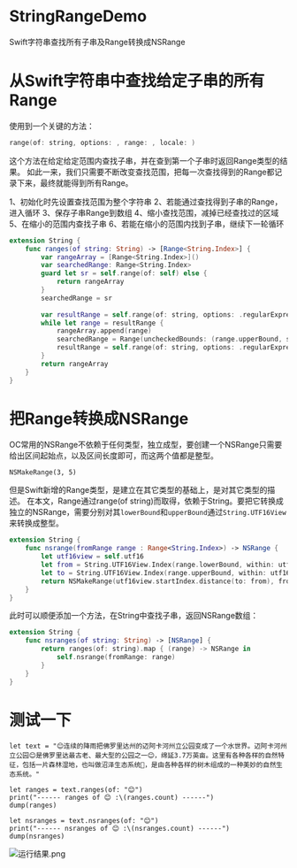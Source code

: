 # StringRangeDemo
Swift字符串查找所有子串及Range转换成NSRange

# 从Swift字符串中查找给定子串的所有Range

使用到一个关键的方法：

```swift
range(of: string, options: , range: , locale: )
```

这个方法在给定给定范围内查找子串，并在查到第一个子串时返回Range类型的结果。
如此一来，我们只需要不断改变查找范围，把每一次查找得到的Range都记录下来，最终就能得到所有Range。

1、初始化时先设置查找范围为整个字符串
2、若能通过查找得到子串的Range，进入循环
3、保存子串Range到数组
4、缩小查找范围，减掉已经查找过的区域
5、在缩小的范围内查找子串
6、若能在缩小的范围内找到子串，继续下一轮循环

```swift
extension String {
    func ranges(of string: String) -> [Range<String.Index>] {
        var rangeArray = [Range<String.Index>]()
        var searchedRange: Range<String.Index>
        guard let sr = self.range(of: self) else {
            return rangeArray
        }
        searchedRange = sr
        
        var resultRange = self.range(of: string, options: .regularExpression, range: searchedRange, locale: nil)
        while let range = resultRange {
            rangeArray.append(range)
            searchedRange = Range(uncheckedBounds: (range.upperBound, searchedRange.upperBound))
            resultRange = self.range(of: string, options: .regularExpression, range: searchedRange, locale: nil)
        }
        return rangeArray
    }
}
```

# 把Range转换成NSRange

OC常用的NSRange不依赖于任何类型，独立成型，要创建一个NSRange只需要给出区间起始点，以及区间长度即可，而这两个值都是整型。

```objc
NSMakeRange(3, 5)
```

但是Swift新增的Range类型，是建立在其它类型的基础上，是对其它类型的描述。
在本文，Range通过range(of string)而取得，依赖于String。要把它转换成独立的NSRange，需要分别对其`lowerBound`和`upperBound`通过`String.UTF16View`来转换成整型。
```swift
extension String {
    func nsrange(fromRange range : Range<String.Index>) -> NSRange {
        let utf16view = self.utf16
        let from = String.UTF16View.Index(range.lowerBound, within: utf16view)
        let to = String.UTF16View.Index(range.upperBound, within: utf16view)
        return NSMakeRange(utf16view.startIndex.distance(to: from), from.distance(to: to))
    }
}
```

此时可以顺便添加一个方法，在String中查找子串，返回NSRange数组：
```swift
extension String {
    func nsranges(of string: String) -> [NSRange] {
        return ranges(of: string).map { (range) -> NSRange in
            self.nsrange(fromRange: range)
        }
    }
}
```

# 测试一下
```
let text = "😊连续的降雨把佛罗里达州的迈阿卡河州立公园变成了一个水世界。迈阿卡河州立公园😊是佛罗里达最古老、最大型的公园之一😊，绵延3.7万英亩。这里有各种各样的自然特征，包括一片森林湿地，也叫做沼泽生态系统💐，是由各种各样的树木组成的一种美妙的自然生态系统。"

let ranges = text.ranges(of: "😊")
print("------ ranges of 😊 :\(ranges.count) ------")
dump(ranges)

let nsranges = text.nsranges(of: "😊")
print("------ nsranges of 😊 :\(nsranges.count) ------")
dump(nsranges)
```

![运行结果.png](http://upload-images.jianshu.io/upload_images/2419179-7c1340f1cb5824de.png?imageMogr2/auto-orient/strip%7CimageView2/2/w/1240)
